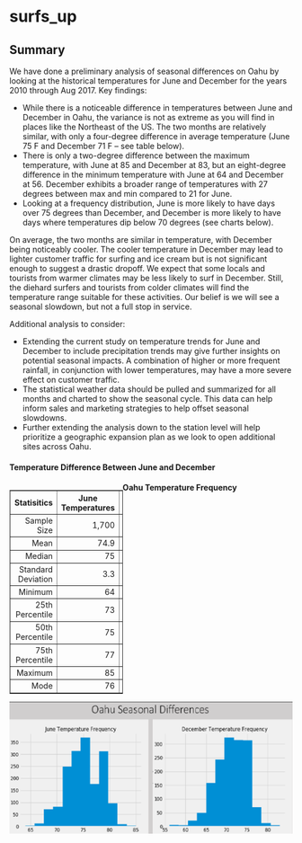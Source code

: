 # surfs_up


## Summary

We have done a preliminary analysis of seasonal differences on Oahu by looking at the historical temperatures for June and December for the years 2010 through Aug 2017.  Key findings:

+ While there is a noticeable difference in temperatures between June and December in Oahu, the variance is not as extreme as you will find in places like the Northeast of the US.  The two months are relatively similar, with only a four-degree difference in average temperature (June 75 F and December 71 F – see table below).
+ There is only a two-degree difference between the maximum temperature, with June at 85 and December at 83, but an eight-degree difference in the minimum temperature with June at 64 and December at 56.  December exhibits a broader range of temperatures with 27 degrees between max and min compared to 21 for June.
+ Looking at a frequency distribution, June is more likely to have days over 75 degrees than December, and December is more likely to have days where temperatures dip below 70 degrees (see charts below).  


On average, the two months are similar in temperature, with December being noticeably cooler.  The cooler temperature in December may lead to lighter customer traffic for surfing and ice cream but is not significant enough to suggest a drastic dropoff.  We expect that some locals and tourists from warmer climates may be less likely to surf in December. Still, the diehard surfers and tourists from colder climates will find the temperature range suitable for these activities.  Our belief is we will see a seasonal slowdown, but not a full stop in service.


Additional analysis to consider:
+ Extending the current study on temperature trends for June and December to include precipitation trends may give further insights on potential seasonal impacts.  A combination of higher or more frequent rainfall, in conjunction with lower temperatures, may have a more severe effect on customer traffic.
+ The statistical weather data should be pulled and summarized for all months and charted to show the seasonal cycle.  This data can help inform sales and marketing strategies to help offset seasonal slowdowns.
+ Further extending the analysis down to the station level will help prioritize a geographic expansion plan as we look to open additional sites across Oahu.



#### Temperature Difference Between June and December

<table border="1" class = "striped" style="width:40%" align= "left">
  <thead>
    <tr>
      <th style="text-align:center">Statisitics</th>
      <th style="text-align:center">June Temperatures</th>
      <th style="text-align:center">December Temperatures</th>
      <th style="text-align:center">Difference</th>  
    </tr>
  </thead>
  <tbody>
    <tr align="right">
      <td> Sample Size</td>
      <td> 1,700</td>
      <td> 1,517</td>  
      <td> (183)</td>  
    </tr>
    <tr align="right">
      <td> Mean</td>
      <td> 74.9</td>
      <td> 71.0</td>  
      <td> (3.9)</td>  
    </tr>
    <tr align="right">
      <td> Median</td>
      <td> 75</td>
      <td> 71</td>  
      <td> (4)</td>  
    </tr>  
    <tr align="right">
      <td> Standard Deviation</td>
      <td> 3.3</td>
      <td> 3.7</td>  
      <td> 0.5</td>  
    </tr>
    <tr align="right">
      <td> Minimum</td>
      <td> 64</td>
      <td> 56</td>  
      <td> (8)</td>  
    </tr>
    <tr align="right">
      <td> 25th Percentile</td>
      <td> 73</td>
      <td> 69</td>  
      <td> (4)</td>  
    </tr>
    <tr align="right">
      <td> 50th Percentile</td>
      <td> 75</td>
      <td> 71</td>  
      <td> (4)</td>  
    </tr>
    <tr align="right">
      <td> 75th Percentile</td>
      <td> 77</td>
      <td> 74</td>  
      <td> (3)</td>  
    </tr>  
    <tr align="right">
      <td> Maximum</td>
      <td> 85</td>
      <td> 83</td>  
      <td> (2)</td>  
    </tr>
    <tr align="right">
      <td> Mode</td>
      <td> 76</td>
      <td> 71</td>  
      <td> (4)</td>  
    </tr>
  </tbody>
</table>


#### Oahu Temperature Frequency
![]( https://github.com/kenwelsh/surfs_up/blob/master/images/jun_and_dec.png "Oahu June and December Temperature Frequency")

